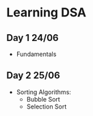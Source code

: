 # Learning DSA

## Day 1 24/06

- Fundamentals

## Day 2 25/06

- Sorting Algorithms:
  - Bubble Sort
  - Selection Sort
